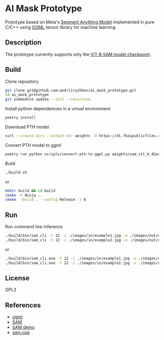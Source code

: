 # AI Mask Prototype

Prototype based on Meta's [Segment Anything Model](https://github.com/facebookresearch/segment-anything/) implemented in pure C/C++ using [GGML](https://ggml.ai/) tensor library for machine learning.

## Description

The prototype currently supports only the [ViT-B SAM model checkpoint](https://huggingface.co/facebook/sam-vit-base).

## Build

Clone repository

```bash
git clone git@github.com:andriiryzhkov/ai_mask_prototype.git
cd ai_mask_prototype
git submodule update --init --recursive
```

Install python dependencies in a virtual environment

```bash
poetry install
```

Download PTH model

```bash
curl --create-dirs --output-dir weights -O https://dl.fbaipublicfiles.com/segment_anything/sam_vit_b_01ec64.pth
```

Convert PTH model to ggml

```bash
poetry run python scripts/convert-pth-to-ggml.py weights/sam_vit_b_01ec64.pth checkpoints/ 1
```

Build

```bash
./build.sh
```
or

```bash
mkdir build && cd build
cmake -G Ninja ..
cmake --build . --config Release -j 8
```

## Run

Run command line inference

```bash
./build/bin/sam_cli -t 12 -i ./images/in/example1.jpg -o ./images/out/example1 -p "414, 162" -m ./weights/ggml-model-f16.bin 
./build/bin/sam_cli -t 12 -i ./images/in/example2.jpg -o ./images/out/example2 -p "3860, 2600" -m ./weights/ggml-model-f16.bin 
```

or 

```bash
./build/bin/sam_cli.exe -t 12 -i ./images/in/example1.jpg -o ./images/out/example1 -p "414, 162" -m ./weights/ggml-model-f16.bin 
./build/bin/sam_cli.exe -t 12 -i ./images/in/example2.jpg -o ./images/out/example2 -p "3860, 2600" -m ./weights/ggml-model-f16.bin 
```

## License

GPL3

## References

- [ggml](https://github.com/ggerganov/ggml)
- [SAM](https://segment-anything.com/)
- [SAM demo](https://segment-anything.com/demo)
- [sam.cpp](https://github.com/YavorGIvanov/sam.cpp)
